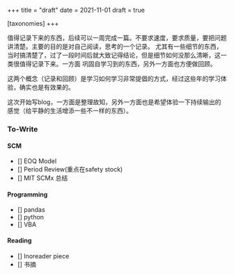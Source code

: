 +++
title = "draft"
date = 2021-11-01
draft = true

[taxonomies]
+++

值得记录下来的东西，后续可以一周完成一篇。不要求速度，要求质量，要把问题讲清楚。主要的目的是对自己阅读，思考的一个记录。
尤其有一些细节的东西，当时搞清楚了，过了一段时间后就大致记得结论，但是细节如何没那么清晰，这一类很值得记录下来。一方面
巩固自学习到的东西，另外一方面也方便做回顾。

这两个概念（记录和回顾）是学习如何学习非常提倡的方式，经过这些年的学习体验，确实也是有效果的。

这次开始写blog，一方面是整理故知，另外一方面也是希望体验一下持续输出的感觉（给平静的生活增添一些不一样的东西）。

### To-Write
#### SCM
- [] EOQ Model
- [] Period Review(重点在safety stock)
- [] MIT SCMx 总结

#### Programming
- [] pandas
- [] python
- [] VBA

#### Reading
- [] Inoreader piece
- [] 书摘